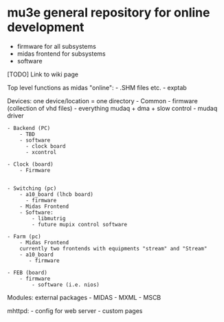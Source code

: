 # mu3e general repository for online development

 - firmware for all subsystems
 - midas frontend for subsystems
 - software

[TODO] Link to wiki page

Top level functions as midas "online":
    - .SHM files etc.
    - exptab


Devices:
one device/location = one directory
    - Common
        - firmware (collection of vhd files)
        - everything mudaq + dma + slow control
        - mudaq driver 

    - Backend (PC)
        - TBD 
        - software
          - clock board
          - xcontrol

    - Clock (board)
        - Firmware
    

    - Switching (pc)
        - a10_board (lhcb board)
          - firmware
        - Midas Frontend
        - Software:
            - libmutrig
            - future mupix control software

    - Farm (pc)
        - Midas Frontend
        currently two frontends with equipments "stream" and "Stream"
        - a10_board
           - firmware

    - FEB (board)
        - firmware
            - software (i.e. nios)


Modules:
external packages
    - MIDAS
    - MXML
    - MSCB

mhttpd:
    - config for web server
    - custom pages

